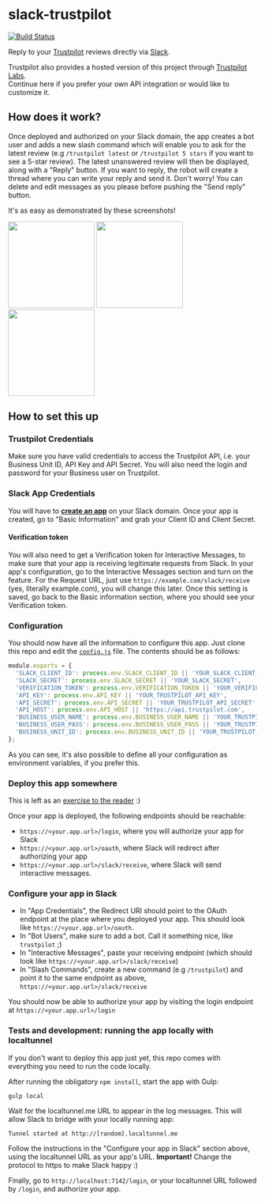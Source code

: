 # slack-trustpilot

[![Build Status](https://travis-ci.org/trustpilot/slack-trustpilot.svg?branch=master)](https://travis-ci.org/trustpilot/slack-trustpilot)

Reply to your [Trustpilot](https://www.trustpilot.com/) reviews directly via [Slack](https://slack.com/).

Trustpilot also provides a hosted version of this project through [Trustpilot Labs](http://blog.trustpilot.com/blog/integrate-trustpilot-reviews-in-slack-another-api-experiment).<br/>Continue here if you prefer your own API integration or would like to customize it.

## How does it work?

Once deployed and authorized on your Slack domain, the app creates a bot user and adds a new slash command which will enable you to ask for the latest review (e.g `/trustpilot latest` or `/trustpilot 5 stars` if you want to see a 5-star review). The latest unanswered review will then be displayed, along with a "Reply" button. If you want to reply, the robot will create a thread where you can write your reply and send it. Don't worry! You can delete and edit messages as you please before pushing the "Send reply" button.

It's as easy as demonstrated by these screenshots!

[<img src="https://github.com/trustpilot/slack-trustpilot/blob/master/screenshots/setup_and_invite.png" width="175">](https://github.com/trustpilot/slack-trustpilot/blob/master/screenshots/setup_and_invite.png) [<img src="https://github.com/trustpilot/slack-trustpilot/blob/master/screenshots/replying.png" width="175">](https://github.com/trustpilot/slack-trustpilot/blob/master/screenshots/replying.png) [<img src="https://github.com/trustpilot/slack-trustpilot/blob/master/screenshots/done.png" width="175">](https://github.com/trustpilot/slack-trustpilot/blob/master/screenshots/done.png)

## How to set this up

### Trustpilot Credentials

Make sure you have valid credentials to access the Trustpilot API, i.e. your Business Unit ID, API Key and API Secret. You will also need the login and password for your Business user on Trustpilot.

### Slack App Credentials

You will have to **[create an app](https://api.slack.com/apps/new)** on your Slack domain. Once your app is created, go to "Basic Information" and grab your Client ID and Client Secret.

#### Verification token

You will also need to get a Verification token for Interactive Messages, to make sure that your app is receiving legitimate requests from Slack. In your app's configuration, go to the Interactive Messages section and turn on the feature. For the Request URL, just use `https://example.com/slack/receive` (yes, literally example.com), you will change this later. Once this setting is saved, go back to the Basic information section, where you should see your Verification token.

### Configuration

You should now have all the information to configure this app. Just clone this repo and edit the [`config.js`](config.js) file. The contents should be as follows:

```javascript
module.exports = {
  'SLACK_CLIENT_ID': process.env.SLACK_CLIENT_ID || 'YOUR_SLACK_CLIENT_ID',
  'SLACK_SECRET': process.env.SLACK_SECRET || 'YOUR_SLACK_SECRET',
  'VERIFICATION_TOKEN': process.env.VERIFICATION_TOKEN || 'YOUR_VERIFICATION_TOKEN',
  'API_KEY': process.env.API_KEY || 'YOUR_TRUSTPILOT_API_KEY',
  'API_SECRET': process.env.API_SECRET || 'YOUR_TRUSTPILOT_API_SECRET',
  'API_HOST': process.env.API_HOST || 'https://api.trustpilot.com',
  'BUSINESS_USER_NAME': process.env.BUSINESS_USER_NAME || 'YOUR_TRUSTPILOT_BUSINESS_USER_NAME',
  'BUSINESS_USER_PASS': process.env.BUSINESS_USER_PASS || 'YOUR_TRUSTPILOT_BUSINESS_USER_PASS',
  'BUSINESS_UNIT_ID': process.env.BUSINESS_UNIT_ID || 'YOUR_TRUSTPILOT_BUSINESS_UNIT_ID'
};
```
As you can see, it's also possible to define all your configuration as environment variables, if you prefer this.

### Deploy this app somewhere

This is left as an [exercise to the reader](https://devcenter.heroku.com/articles/deploying-nodejs) :)

Once your app is deployed, the following endpoints should be reachable:

- `https://<your.app.url>/login`, where you will authorize your app for Slack
- `https://<your.app.url>/oauth`, where Slack will redirect after authorizing your app
- `https://<your.app.url>/slack/receive`, where Slack will send interactive messages.

### Configure your app in Slack

- In "App Credentials", the Redirect URI should point to the OAuth endpoint at the place where you deployed your app. This should look like `https://<your.app.url>/oauth`.
- In "Bot Users", make sure to add a bot. Call it something nice, like `trustpilot` ;)
- In "Interactive Messages", paste your receiving endpoint (which should look like `https://<your.app.url>/slack/receive`)
- In "Slash Commands", create a new command (e.g `/trustpilot`) and point it to the same endpoint as above, `https://<your.app.url>/slack/receive`

You should now be able to authorize your app by visiting the login endpoint at `https://<your.app.url>/login`


### Tests and development: running the app locally with localtunnel

If you don't want to deploy this app just yet, this repo comes with everything you need to run the code locally.

After running the obligatory `npm install`, start the app with Gulp:

```
gulp local
```

Wait for the localtunnel.me URL to appear in the log messages. This will allow Slack to bridge with your locally running app:

```
Tunnel started at http://[random].localtunnel.me
```

Follow the instructions in the "Configure your app in Slack" section above, using the localtunnel URL as your app's URL. **Important!** Change the protocol to https to make Slack happy :)

Finally, go to `http://localhost:7142/login`, or your localtunnel URL followed by `/login`, and authorize your app.
